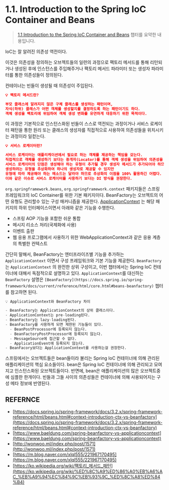 # 1.1. Introduction to the Spring IoC Container and Beans 

> [1.1 Introduction to the Spring IoC Container and Beans](https://docs.spring.io/spring-framework/docs/current/reference/html/core.html#beans-introduction) 챕터를 요약한 내용입니다.


IoC는 잘 알려진 의존성 역전이다.

이것은 의존성을 정의하는 오브젝트들의 일련의 과정으로 팩토리 메서드를 통해 리턴되거나 생성된 후에 인스턴스를 주입해주거나 팩토리 메서드 파라미터 또는 생성자 파라미터를 통한 의존성들이 정의된다.

컨테이너는 빈들이 생성될 때 의존성이 주입된다.

```json
💡 팩토리 메서드란?

부모 클래스에 알려지지 않은 구체 클래스를 생성하는 패턴이며, 
자식(하위) 클래스가 어떤 객체를 생성할지를 결정하도록 하는 패턴이기도 하다. 
객체 생성을 팩토리에 위임하여 객체 생성 변화를 유연하게 대응하기 위한 목적이다. 
```

이 과정은 기본적으로 인스턴스화된 빈들이 스스로 역전되는 과정이거나 서비스 로케이터 패턴을 통한 원리 또는 클래스의 생성자를 직접적으로 사용하여 의존성들을 위치시키는 과정이라 일컫는다.

```json
💡 서비스 로케이터란?

서비스 로케이터는 애플리케이션에서 필요로 하는 객체를 제공하는 책임을 갖는다. 
직접적으로 객체를 생성하기 보다는 중개자(Locator)를 통해 객체 생성을 위임하여 의존성을 줄일 수 있다. 
서비스 로케이터의 단점은 생성해야 하는 유형이 추가될 경우 생성자 메서드가 추가되어야 하므로 변경에 유연하게 대응하기 어렵다. 
생성하려는 유형을 추상화하여 하나의 생성자로 제공할 수 있지만 
유형에 따라 제공해야 하는 메소드는 달라야 하므로 추상화의 이점을 100% 활용하긴 어렵다. 
이와 같은 이슈로 서비스 로케이터를 사용하기 보다는 DI 방식을 권장한다. 
```

`org.springframework.beans`, `org.springframework.context` 패키지들은 스프링 프레임워크의 IoC Container를 위한 기본 패키지이다. BeanFactory는 오브젝트의 어떤 유형도 관리할수 있는 구성 매커니즘을 제공한다.
[ApplicationContext](https://docs.spring.io/spring-framework/docs/5.3.16/javadoc-api/org/springframework/context/ApplicationContext.html) 는 해당 패키지의 하위 인터페이스이면서 아래와 같은 기능을 수행한다.

- 스프링 AOP 기능을 포함한 쉬운 통합
- 메시지 리소스 처리(국제화에 사용)
- 이벤트 출판
- 웹 응용 프로그램에서 사용하기 위한 WebApplicationContext과 같은 응용 계층의 특별한 컨텍스트

간단히 말해서, BeanFactory는 엔터프라이즈별 기능을 추가하는 `ApplicationContext` 이면서 구성 프레임워크와 기본 기능을 제공한다.
`BeanFactory` 는 `ApplicationContext` 의 완전한 상위 구성이고, 이번 챕터에서는 Spring IoC 컨테이너에 대해서 독점적으로 설명하고 있다. `ApplicationContext`를 대신하는 `BeanFactory` 설명은 `[BeanFactory](https://docs.spring.io/spring-framework/docs/current/reference/html/core.html#beans-beanfactory)` 챕터를 참고하면 된다.

```sql
💡 ApplicationContext와 BeanFactory 차이

- BeanFactory는 ApplicationContext의 상위 클래스이다. 
- ApplicationContext는 pre-loading된다. 
- BeanFactory는 lazy-loading된다. 
- BeanFactory를 사용하게 되면 제한된 기능들이 있다. 
  - BeanPostProcessor에 등록되지 않는다. 
  - BeanFactoryPostProcessor에 등록되지 않는다. 
  - MessageSource에 접근할 수 없다. 
  - ApplicationEvent에 등록되지 않는다. 
- BeanFacory보다는 ApplicationContext를 사용하는걸 권장한다. 
```

스프링에서는 오브젝트들은 bean들이라 불리는 Spring IoC 컨테이너에 의해 관리된 애플리케이션의 핵심 요소들이다. bean은 Spring IoC 컨테이너에 의해 관리되고 모여지고 인스턴스화된 오브젝트들이다. 반면에, bean은 애플리케이션의 많은 오브젝트중에 심플한 한개이다. 빈들과 그들 사이의 의존성들은 컨테이너에 의해 사용되어지는 구성 메타 정보에 반영된다.

## REFERNCE

- [https://docs.spring.io/spring-framework/docs/3.2.x/spring-framework-reference/html/beans.html#context-introduction-ctx-vs-beanfactory](https://docs.spring.io/spring-framework/docs/3.2.x/spring-framework-reference/html/beans.html#context-introduction-ctx-vs-beanfactory)
- [https://www.baeldung.com/spring-beanfactory-vs-applicationcontext](https://www.baeldung.com/spring-beanfactory-vs-applicationcontext)
- [http://wonwoo.ml/index.php/post/1571](http://wonwoo.ml/index.php/post/1571)
- [https://m.blog.naver.com/xlql555/221967170495](https://m.blog.naver.com/xlql555/221967170495)
- [https://ko.wikipedia.org/wiki/팩토리_메서드_패턴](https://ko.wikipedia.org/wiki/%ED%8C%A9%ED%86%A0%EB%A6%AC_%EB%A9%94%EC%84%9C%EB%93%9C_%ED%8C%A8%ED%84%B4)
